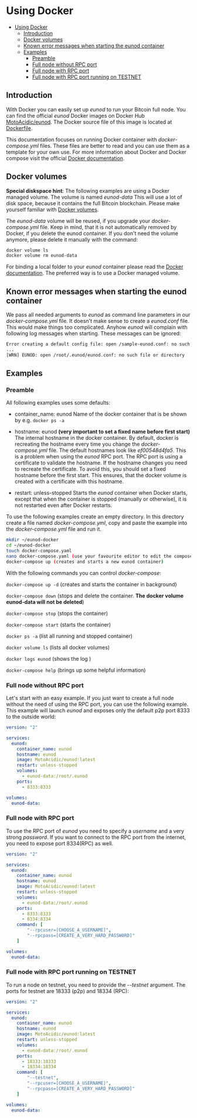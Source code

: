 # Using Docker

- [Using Docker](#using-docker)
  - [Introduction](#introduction)
  - [Docker volumes](#docker-volumes)
  - [Known error messages when starting the eunod container](#known-error-messages-when-starting-the-eunod-container)
  - [Examples](#examples)
    - [Preamble](#preamble)
    - [Full node without RPC port](#full-node-without-rpc-port)
    - [Full node with RPC port](#full-node-with-rpc-port)
    - [Full node with RPC port running on TESTNET](#full-node-with-rpc-port-running-on-testnet)

## Introduction

With Docker you can easily set up *eunod* to run your Bitcoin full node. You can find the official *eunod* Docker images on Docker Hub [MotoAcidic/eunod](https://hub.docker.com/r/MotoAcidic/eunod). The Docker source file of this image is located at [Dockerfile](https://github.com/MotoAcidic/eunod/blob/master/Dockerfile).

This documentation focuses on running Docker container with *docker-compose.yml* files. These files are better to read and you can use them as a template for your own use. For more information about Docker and Docker compose visit the official [Docker documentation](https://docs.docker.com/).

## Docker volumes

**Special diskspace hint**: The following examples are using a Docker managed volume. The volume is named *eunod-data* This will use a lot of disk space, because it contains the full Bitcoin blockchain. Please make yourself familiar with [Docker volumes](https://docs.docker.com/storage/volumes/).

The *eunod-data* volume will be reused, if you upgrade your *docker-compose.yml* file. Keep in mind, that it is not automatically removed by Docker, if you delete the eunod container. If you don't need the volume anymore, please delete it manually with the command:

```bash
docker volume ls
docker volume rm eunod-data
```

For binding a local folder to your *eunod* container please read the [Docker documentation](https://docs.docker.com/). The preferred way is to use a Docker managed volume.

## Known error messages when starting the eunod container

We pass all needed arguments to *eunod* as command line parameters in our *docker-compose.yml* file. It doesn't make sense to create a *eunod.conf* file. This would make things too complicated. Anyhow *eunod* will complain with following log messages when starting. These messages can be ignored:

```bash
Error creating a default config file: open /sample-eunod.conf: no such file or directory
...
[WRN] EUNOD: open /root/.eunod/eunod.conf: no such file or directory
```

## Examples

### Preamble

All following examples uses some defaults:

- container_name: eunod
  Name of the docker container that is be shown by e.g. ```docker ps -a```

- hostname: eunod **(very important to set a fixed name before first start)**
  The internal hostname in the docker container. By default, docker is recreating the hostname every time you change the *docker-compose.yml* file. The default hostnames look like *ef00548d4fa5*. This is a problem when using the *eunod* RPC port. The RPC port is using a certificate to validate the hostname. If the hostname changes you need to recreate the certificate. To avoid this, you should set a fixed hostname before the first start. This ensures, that the docker volume is created with a certificate with this hostname.

- restart: unless-stopped
  Starts the *eunod* container when Docker starts, except that when the container is stopped (manually or otherwise), it is not restarted even after Docker restarts.

To use the following examples create an empty directory. In this directory create a file named *docker-compose.yml*, copy and paste the example into the *docker-compose.yml* file and run it.

```bash
mkdir ~/eunod-docker
cd ~/eunod-docker
touch docker-compose.yaml
nano docker-compose.yaml (use your favourite editor to edit the compose file)
docker-compose up (creates and starts a new eunod container)
```

With the following commands you can control *docker-compose*:

```docker-compose up -d``` (creates and starts the container in background)

```docker-compose down``` (stops and delete the container. **The docker volume eunod-data will not be deleted**)

```docker-compose stop``` (stops the container)

```docker-compose start``` (starts the container)

```docker ps -a``` (list all running and stopped container)

```docker volume ls``` (lists all docker volumes)

```docker logs eunod``` (shows the log )

```docker-compose help``` (brings up some helpful information)

### Full node without RPC port

Let's start with an easy example. If you just want to create a full node without the need of using the RPC port, you can use the following example. This example will launch *eunod* and exposes only the default p2p port 8333 to the outside world:

```yaml
version: "2"

services:
  eunod:
    container_name: eunod
    hostname: eunod
    image: MotoAcidic/eunod:latest
    restart: unless-stopped
    volumes:
      - eunod-data:/root/.eunod
    ports:
      - 8333:8333

volumes:
  eunod-data:
```

### Full node with RPC port

To use the RPC port of *eunod* you need to specify a *username* and a very strong *password*. If you want to connect to the RPC port from the internet, you need to expose port 8334(RPC) as well.

```yaml
version: "2"

services:
  eunod:
    container_name: eunod
    hostname: eunod
    image: MotoAcidic/eunod:latest
    restart: unless-stopped
    volumes:
      - eunod-data:/root/.eunod
    ports:
      - 8333:8333
      - 8334:8334
    command: [
        "--rpcuser=[CHOOSE_A_USERNAME]",
        "--rpcpass=[CREATE_A_VERY_HARD_PASSWORD]"
    ]

volumes:
  eunod-data:
```

### Full node with RPC port running on TESTNET

To run a node on testnet, you need to provide the *--testnet* argument. The ports for testnet are 18333 (p2p) and 18334 (RPC):

```yaml
version: "2"

services:
  eunod:
    container_name: eunod
    hostname: eunod
    image: MotoAcidic/eunod:latest
    restart: unless-stopped
    volumes:
      - eunod-data:/root/.eunod
    ports:
      - 18333:18333
      - 18334:18334
    command: [
        "--testnet",
        "--rpcuser=[CHOOSE_A_USERNAME]",
        "--rpcpass=[CREATE_A_VERY_HARD_PASSWORD]"
    ]

volumes:
  eunod-data:
```
